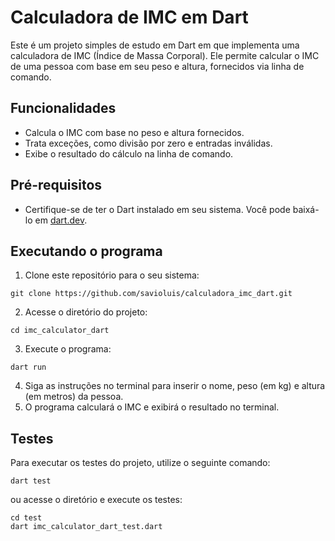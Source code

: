# Calculadora de IMC em Dart

Este é um projeto simples de estudo em Dart em que implementa uma calculadora de IMC (Índice de Massa Corporal). Ele permite calcular o IMC de uma pessoa com base em seu peso e altura, fornecidos via linha de comando.

## Funcionalidades

- Calcula o IMC com base no peso e altura fornecidos.
- Trata exceções, como divisão por zero e entradas inválidas.
- Exibe o resultado do cálculo na linha de comando.

## Pré-requisitos

- Certifique-se de ter o Dart instalado em seu sistema. Você pode baixá-lo em [dart.dev](https://dart.dev/get-dart).

## Executando o programa

1. Clone este repositório para o seu sistema:

```shell
git clone https://github.com/savioluis/calculadora_imc_dart.git
```

2. Acesse o diretório do projeto:

```shell
cd imc_calculator_dart
```

3. Execute o programa:

```shell
dart run
```

4. Siga as instruções no terminal para inserir o nome, peso (em kg) e altura (em metros) da pessoa.
5. O programa calculará o IMC e exibirá o resultado no terminal.

## Testes

Para executar os testes do projeto, utilize o seguinte comando:

```shell
dart test
```

ou acesse o diretório e execute os testes:

```shell
cd test
dart imc_calculator_dart_test.dart
```
